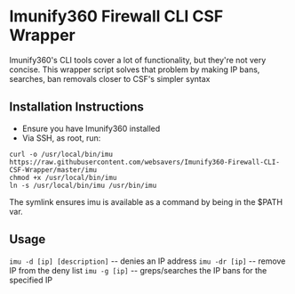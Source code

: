 # Imunify360 Firewall CLI CSF Wrapper
 Imunify360's CLI tools cover a lot of functionality, but they're not very concise. This wrapper script solves that problem by making IP bans, searches, ban removals closer to CSF's simpler syntax

## Installation Instructions
 - Ensure you have Imunify360 installed
 - Via SSH, as root, run: 

 ```
 curl -o /usr/local/bin/imu https://raw.githubusercontent.com/websavers/Imunify360-Firewall-CLI-CSF-Wrapper/master/imu
 chmod +x /usr/local/bin/imu
 ln -s /usr/local/bin/imu /usr/bin/imu
 ```
The symlink ensures imu is available as a command by being in the $PATH var.

## Usage
`imu -d [ip] [description]` -- denies an IP address
`imu -dr [ip]` -- remove IP from the deny list
`imu -g [ip]` -- greps/searches the IP bans for the specified IP
